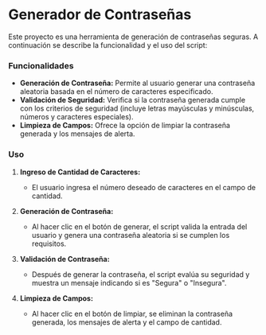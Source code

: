 # Generador de Contraseñas

Este proyecto es una herramienta de generación de contraseñas seguras. A continuación se describe la funcionalidad y el uso del script:

### Funcionalidades

-   **Generación de Contraseña:** Permite al usuario generar una contraseña aleatoria basada en el número de caracteres especificado.
-   **Validación de Seguridad:** Verifica si la contraseña generada cumple con los criterios de seguridad (incluye letras mayúsculas y minúsculas, números y caracteres especiales).
-   **Limpieza de Campos:** Ofrece la opción de limpiar la contraseña generada y los mensajes de alerta.

### Uso

1.  **Ingreso de Cantidad de Caracteres:**
    
    -   El usuario ingresa el número deseado de caracteres en el campo de cantidad.
2.  **Generación de Contraseña:**
    
    -   Al hacer clic en el botón de generar, el script valida la entrada del usuario y genera una contraseña aleatoria si se cumplen los requisitos.
3.  **Validación de Contraseña:**
    
    -   Después de generar la contraseña, el script evalúa su seguridad y muestra un mensaje indicando si es "Segura" o "Insegura".
4.  **Limpieza de Campos:**
    
    -   Al hacer clic en el botón de limpiar, se eliminan la contraseña generada, los mensajes de alerta y el campo de cantidad.
